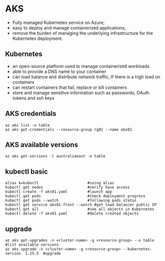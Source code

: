 # AKS

- Fully managed Kubernetes service on Azure;
- easy to deploy and manage containerized applications;
- remove the burden of managing the underlying infrastructure for the Kubernetes deployment.

## Kubernetes
  * an open-source platform used to manage containerized workloads
  * able to provide a DNS name to your container
  * can load balance and distribute network traffic, If there is a high load on containers
  * can restart containers that fail, replace or kill containers
  * store and manage sensitive information such as passwords, OAuth tokens and ssh keys

## AKS credentials
```
az aks list -o table
az aks get-credentials --resource-group rg01 --name aks01
```

## AKS available versions
```
az aks get-versions -l australiaeast -o table
```

## kubectl basic
```
alias k=kubectl                      #using alias
kubectl get nodes                    #verify have access
kubectl create -f aks01.yaml         #launch app
kubectl get pods                     #check deployment progress
kubectl get pods --watch             #following pods status
kubectl get service aks01-front --watch #get load balancer public IP
kubectl get all                      #see all objects in Kubernetes
kubectl delete -f aks01.yaml         #delete created objects
```

## upgrade
```
az aks get-upgrades -n <cluster-name> -g <resource-group> --o table                #list available versions
az aks upgrade -n <cluster-name> -g <resource-group> --kubernetes-version  1.25.5  #upgrade
```
